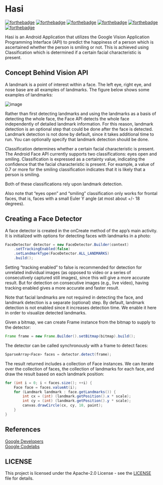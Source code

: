 # Hasi
[![forthebadge](https://forthebadge.com/images/badges/built-by-developers.svg)](https://forthebadge.com)
[![forthebadge](https://forthebadge.com/images/badges/built-for-android.svg)](https://forthebadge.com)
[![forthebadge](https://forthebadge.com/images/badges/built-with-love.svg)](https://forthebadge.com)
[![forthebadge](https://forthebadge.com/images/badges/check-it-out.svg)](https://forthebadge.com)
[![forthebadge](https://forthebadge.com/images/badges/just-plain-nasty.svg)](https://forthebadge.com)
[![forthebadge](https://forthebadge.com/images/badges/made-with-java.svg)](https://forthebadge.com)

Hasi is an Android Application that utilizes the Google Vision Application Programming Interface (API) to predict the 
happiness of a person which is ascertained whether the person is smiling or not. This is achieved using Classification which is determined if a certain facial characteristic is present.

## Concept Behind Vision API 

A landmark is a point of interest within a face. The left eye, right eye, and nose base are all examples of landmarks. The figure below shows some examples of landmarks:

![image](https://developers.google.com/vision/images/landmarks.jpg)

Rather than first detecting landmarks and using the landmarks as a basis of detecting the whole face, the Face API detects the whole face independently of detailed landmark information. For this reason, landmark detection is an optional step that could be done after the face is detected. Landmark detection is not done by default, since it takes additional time to run. You can optionally specify that landmark detection should be done.

Classification determines whether a certain facial characteristic is present. The Android Face API currently supports two classifications: eyes open and smiling. Classification is expressed as a certainty value, indicating the confidence that the facial characteristic is present. For example, a value of 0.7 or more for the smiling classification indicates that it is likely that a person is smiling.

Both of these classifications rely upon landmark detection.

Also note that “eyes open” and “smiling” classification only works for frontal faces, that is, faces with a small Euler Y angle (at most about +/- 18 degrees).

## Creating a Face Detector 

A face detector is created in the onCreate method of the app’s main activity. It is initialized with options for detecting faces with landmarks in a photo:

```java
FaceDetector detector = new FaceDetector.Builder(context)
    .setTrackingEnabled(false)
    .setLandmarkType(FaceDetector.ALL_LANDMARKS)
    .build();
```
Setting “tracking enabled” to false is recommended for detection for unrelated individual images (as opposed to video or a series of consecutively captured still images), since this will give a more accurate result. But for detection on consecutive images (e.g., live video), having tracking enabled gives a more accurate and faster result.

Note that facial landmarks are not required in detecting the face, and landmark detection is a separate (optional) step. By default, landmark detection is not enabled since it increases detection time. We enable it here in order to visualize detected landmarks.

Given a bitmap, we can create Frame instance from the bitmap to supply to the detector:

```java
Frame frame = new Frame.Builder().setBitmap(bitmap).build();
```

The detector can be called synchronously with a frame to detect faces:

```java
SparseArray<Face> faces = detector.detect(frame);
```
The result returned includes a collection of Face instances. We can iterate over the collection of faces, the collection of landmarks for each face, and draw the result based on each landmark position:

```java
for (int i = 0; i < faces.size(); ++i) {
    Face face = faces.valueAt(i);
    for (Landmark landmark : face.getLandmarks()) {
        int cx = (int) (landmark.getPosition().x * scale);
        int cy = (int) (landmark.getPosition().y * scale);
        canvas.drawCircle(cx, cy, 10, paint);
    }
}
```

## References 

[Google Developers](https://developers.google.com/)<br>
[Google Codelabs](https://codelabs.developers.google.com/)

## LICENSE

This project is licensed under the Apache-2.0 License - see the [LICENSE](https://github.com/HarshCasper/Hasi/blob/master/LICENSE) file for details.



